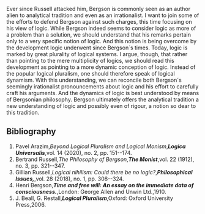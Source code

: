



Ever since Russell attacked him, Bergson is commonly seen as an author alien to analytical tradition and even as an irrationalist. I want to join some of the efforts to defend Bergson against such charges, this time focusing on his view of logic. While Bergson indeed seems to consider logic as more of a problem than a solution, we should understand that his remarks pertain only to a very specific notion of logic. And this notion is being overcome by the development logic underwent since Bergson´s times. Today, logic is marked by great plurality of logical systems. I argue, though, that rather than pointing to the mere multiplicity of logics, we should read this development as pointing to a more dynamic conception of logic. Instead of the popular logical pluralism, one should therefore speak of logical dynamism. With this understanding, we can reconcile both Bergson´s  seemingly irationalist pronouncements about logic and his effort to carefully craft his arguments. And the dynamics of logic is best understood by means of Bergsonian philosophy. Bergson ultimately offers the analytical tradition a new understanding of logic and possibly even of rigour, a notion so dear to this tradition. 

## Bibliography

1. Pavel Arazim,_Beyond Logical Pluralism and Logical Monism_,**_Logica Universalis_**,vol. 14 (2020), no. 2, pp. 151--174.
2. Bertrand Russell,_The Philosophy of Bergson_,**_The Monist_**,vol. 22 (1912), no. 3, pp. 321--347.
3. Gillian Russell,_Logical nihilism: Could there be no logic?_,**_Philosophical Issues,_**,vol. 28 (2018), no. 1, pp. 308--324.
4. Henri Bergson,**_Time and free will: An essay on the immediate data of consciousness._**,London: George Allen and Unwin Ltd.,1910.
5. J. Beall, G. Restall,**_Logical Pluralism_**,Oxford: Oxford University Press,2006.






